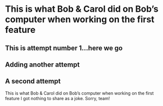 

# This is what Bob & Carol did on Bob’s computer when working on the first feature

## This is attempt number 1...here we go

## Adding another attempt

## A second attempt


This is what Bob & Carol did on Bob’s computer when working on the first feature
I got nothing to share as a joke.  Sorry, team!

